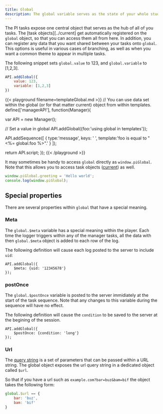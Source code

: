 ```yaml
---
title: Global
description: The global variable serves as the state of your whole study.
---
```


The PI tasks expose one central object that serves as the hub of all of you tasks.
The [task objects][../current] get automatically registered on the `global` object, so that you can access them all from here.
In addition, you can register any data that you want shared between your tasks onto `global`.
This options is useful in various cases of branching, as well as when you want a common theme to appear in multiple tasks.

The following snippet sets `global.value` to 123, and `global.variable` to [1,2,3].

```javascript
API.addGlobal({
    value: 123,
    variable: [1,2,3]
})
```

{{< playground filename=templateGlobal.md >}}
// You can use data set within the global (or for that matter current) object from within templates.
define(['managerAPI'], function(Manager){

  var API = new Manager();

  // Set a value in global
  API.addGlobal({foo:'using global in templates'});

  API.addSequence([
  	{
  		type:'message',
  		keys: ' ',
        template:'foo is equal to  "<%= global.foo %>".'
  	}
  ]);

  return API.script;
});
{{< /playground >}}

It may sometimes be handy to access `global` directly as `window.piGlobal`.
Note that this allows you to access task objects ([current](../current)) as well.

```javascript
window.piGlobal.greeting = 'Hello world';
console.log(window.piGlobal);
```

## Special properties
There are several properties within `global` that have a special meaning.

### Meta
The `global.$meta` variable has a special meaning within the player.
Each time the logger triggers within any of the manager tasks, all the data with then `global.$meta` object is added to each row of the log.

The following definition will cause each log posted to the server to include `uid`:

```
API.addGlobal({
    $meta: {uid: '12345678'}
});
```

### postOnce
The `global.$postOnce` variable is posted to the server immidiately at the start of the task sequence.
Note that any changes to this variable during the sequence will have no effect.

The following definition will cause the `condition` to be saved to the server at the begining of the session.

```
API.addGlobal({
    $postOnce: {condition: 'long'}
});
```

### Url
The [query string](https://en.wikipedia.org/wiki/Query_string) is a set of parameters that can be passed within a URL string.
The global object exposes the url query string in a dedicated object called `$url`.

So that if you have a url such as `example.com?bar=buz&bam=bif` the object takes the following form:

```javascript
global.$url == {
    bar: 'buz',
    bam: 'bif'
}
```

